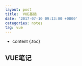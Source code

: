 ```yaml
---
layout: post
title:  VUE基础
date: '2017-07-10 09:13:00 +0800'
categories: notes
tag: vue
---
```


* content
{:toc}


## VUE笔记


